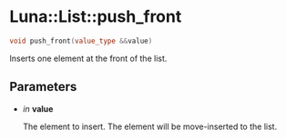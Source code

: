 # Luna::List::push_front

```c++
void push_front(value_type &&value)
```

Inserts one element at the front of the list. 



## Parameters
* *in* **value**

    The element to insert. The element will be move-inserted to the list. 

